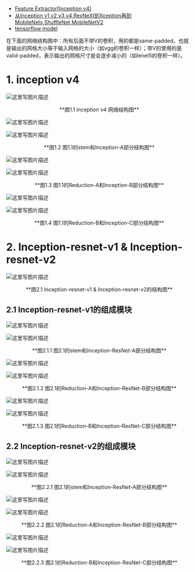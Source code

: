 - [Feature Extractor[Inception v4]](https://www.cnblogs.com/shouhuxianjian/p/7786760.html)
- [从Inception v1,v2,v3,v4,RexNeXt到Xception再到MobileNets,ShuffleNet,MobileNetV2](https://blog.csdn.net/qq_14845119/article/details/73648100)
- [tensorflow model](https://github.com/tensorflow/models/tree/master/research/slim/nets)

在下面的网络结构图中：所有后面不带V的卷积，用的都是same-padded，也就是输出的网格大小等于输入网格的大小（如vgg的卷积一样）；带V的使用的是valid-padded，表示输出的网格尺寸是会逐步减小的（如lenet5的卷积一样）。

# 1. inception v4

![这里写图片描述](https://images2017.cnblogs.com/blog/441382/201711/441382-20171105125349107-1485454201.png)
<center>**图1.1 inception v4 网络结构图**</center>

![这里写图片描述](https://images2017.cnblogs.com/blog/441382/201711/441382-20171105125306732-1161981138.png)

![这里写图片描述](https://images2017.cnblogs.com/blog/441382/201711/441382-20171105130035185-1509772135.png)
<center>**图1.2 图1.1的stem和Inception-A部分结构图**</center>

![这里写图片描述](https://images2017.cnblogs.com/blog/441382/201711/441382-20171105130154138-78816950.png)

![这里写图片描述](https://images2017.cnblogs.com/blog/441382/201711/441382-20171105130132060-37640786.png)
<center>**图1.3 图1.1的Reduction-A和Inception-B部分结构图**</center>


![这里写图片描述](https://images2017.cnblogs.com/blog/441382/201711/441382-20171105130200326-420354111.png)

![这里写图片描述](https://images2017.cnblogs.com/blog/441382/201711/441382-20171105130139810-1160495089.png)
<center>**图1.4 图1.1的Reduction-B和Inception-C部分结构图**</center>

# 2. Inception-resnet-v1 & Inception-resnet-v2

![这里写图片描述](https://images2017.cnblogs.com/blog/441382/201711/441382-20171105131831545-1345841102.jpg)
<center>**图2.1 Inception-resnet-v1 & Inception-resnet-v2的结构图**</center>

## 2.1 Inception-resnet-v1的组成模块
![这里写图片描述](https://images2017.cnblogs.com/blog/441382/201711/441382-20171105132823170-1060168089.png)

![这里写图片描述](https://images2017.cnblogs.com/blog/441382/201711/441382-20171105132828873-108595857.png)
<center>**图2.1.1 图2.1的stem和Inception-ResNet-A部分结构图**</center>

![这里写图片描述](https://images2017.cnblogs.com/blog/441382/201711/441382-20171105132835420-117438110.png)

![这里写图片描述](https://images2017.cnblogs.com/blog/441382/201711/441382-20171105132840420-727245524.png)
<center>**图2.1.2 图2.1的Reduction-A和Inception-ResNet-B部分结构图**</center>

![这里写图片描述](https://images2017.cnblogs.com/blog/441382/201711/441382-20171105132842685-1296188651.png)

![这里写图片描述](https://images2017.cnblogs.com/blog/441382/201711/441382-20171105132845045-1654562410.png)
<center>**图2.1.3 图2.1的Reduction-B和Inception-ResNet-C部分结构图**</center>

## 2.2 Inception-resnet-v2的组成模块
![这里写图片描述](https://images2017.cnblogs.com/blog/441382/201711/441382-20171105125306732-1161981138.png)

![这里写图片描述](https://images2017.cnblogs.com/blog/441382/201711/441382-20171105133237810-2131993535.png)
<center>**图2.2.1 图2.1的stem和Inception-ResNet-A部分结构图**</center>

![这里写图片描述](https://images2017.cnblogs.com/blog/441382/201711/441382-20171105133255545-1779348943.png)

![这里写图片描述](https://images2017.cnblogs.com/blog/441382/201711/441382-20171105133259716-799592073.png)
<center>**图2.2.2 图2.1的Reduction-A和Inception-ResNet-B部分结构图**</center>

![这里写图片描述](https://images2017.cnblogs.com/blog/441382/201711/441382-20171105133302248-1706965340.png)

![这里写图片描述](https://images2017.cnblogs.com/blog/441382/201711/441382-20171105133304263-553000587.png)
<center>**图2.2.3 图2.1的Reduction-B和Inception-ResNet-C部分结构图**</center>
